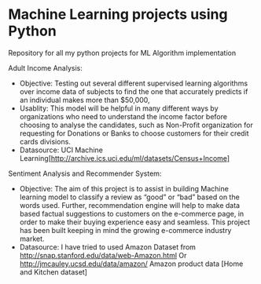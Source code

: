 # Machine Learning projects using Python
 
Repository for all my python projects for ML Algorithm implementation

Adult Income Analysis:
* Objective: Testing out several different supervised learning algorithms over income data of subjects to find the one that accurately predicts if an individual makes more than $50,000,
* Usablity: This model will be helpful in many different ways by organizations who need to understand the income factor before choosing to analyse the candidates, such as Non-Profit organization for requesting for Donations or Banks to choose customers for their credit cards divisions.
* Datasource: UCI Machine Learning[http://archive.ics.uci.edu/ml/datasets/Census+Income]

Sentiment Analysis and Recommender System:
* Objective: The aim of this project is to assist in building Machine learning model to classify a review as “good” or “bad” based on the words used. Further, recommendation engine will help to make data based factual suggestions to customers on the e-commerce page, in order to make their buying experience easy and seamless. This project has been built keeping in mind the growing e-commerce industry market.
* Datasource: I have tried to used Amazon Dataset from http://snap.stanford.edu/data/web-Amazon.html Or http://jmcauley.ucsd.edu/data/amazon/ Amazon product data [Home and Kitchen dataset] 
